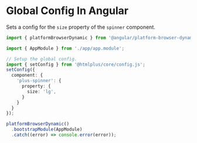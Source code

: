 # Global Config In Angular

Sets a config for the `size` property of the `spinner` component.

```ts
import { platformBrowserDynamic } from '@angular/platform-browser-dynamic';

import { AppModule } from './app/app.module';

// Setup the global config.
import { setConfig } from '@htmlplus/core/config.js';
setConfig({
  component: {
    'plus-spinner': {
      property: {
        size: 'lg',
      }
    }
  }
});

platformBrowserDynamic()
  .bootstrapModule(AppModule)
  .catch((error) => console.error(error));
```
